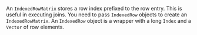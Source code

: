 An `IndexedRowMatrix` stores a row index prefixed to the row entry. This is useful in executing joins. You need to pass `IndexedRow` objects to create an `IndexedRowMatrix`. An `IndexedRow` object is a wrapper with a long `Index` and a `Vector` of row elements.

